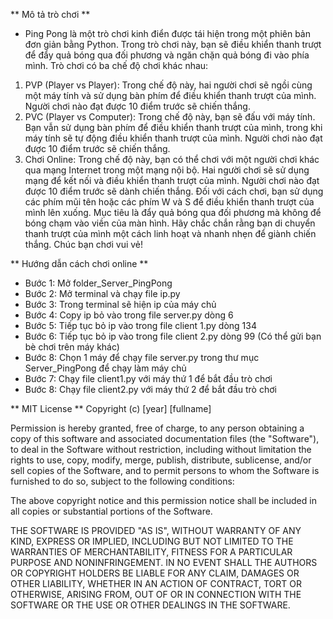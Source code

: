 ** Mô tả trò chơi **

- Ping Pong là một trò chơi kinh điển được tái hiện trong một phiên bản đơn giản bằng Python. Trong trò chơi này, bạn sẽ điều khiển thanh trượt để đẩy quả bóng qua đối phương và ngăn chặn quả bóng đi vào phía mình. Trò chơi có ba chế độ chơi khác nhau:
1. PVP (Player vs Player):
Trong chế độ này, hai người chơi sẽ ngồi cùng một máy tính và sử dụng bàn phím để điều khiển thanh trượt của mình. Người chơi nào đạt được 10 điểm trước sẽ chiến thắng.
2. PVC (Player vs Computer):
Trong chế độ này, bạn sẽ đấu với máy tính. Bạn vẫn sử dụng bàn phím để điều khiển thanh trượt của mình, trong khi máy tính sẽ tự động điều khiển thanh trượt của mình. Người chơi nào đạt được 10 điểm trước sẽ chiến thắng.
3. Chơi Online:
Trong chế độ này, bạn có thể chơi với một người chơi khác qua mạng Internet trong một mạng nội bộ. Hai người chơi sẽ sử dụng mạng để kết nối và điều khiển thanh trượt của mình. Người chơi nào đạt được 10 điểm trước sẽ dành chiến thắng.
Đối với cách chơi, bạn sử dụng các phím mũi tên hoặc các phím W và S để điều khiển thanh trượt của mình lên xuống. Mục tiêu là đẩy quả bóng qua đối phương mà không để bóng chạm vào viền của màn hình. Hãy chắc chắn rằng bạn di chuyển thanh trượt của mình một cách linh hoạt và nhanh nhẹn để giành chiến thắng. Chúc bạn chơi vui vẻ!

** Hướng dẫn cách chơi online **

- Bước 1: Mở folder_Server_PingPong
- Bước 2: Mở terminal và chạy file ip.py
- Bước 3: Trong terminal sẽ hiện ip của máy chủ 
- Bước 4: Copy ip bỏ vào trong file server.py dòng 6
- Bước 5: Tiếp tục bỏ ip vào trong file client 1.py dòng 134
- Bước 6: Tiếp tục bỏ ip vào trong file client 2.py dòng 99 (Có thể gửi bạn bè chơi trên máy khác)
- Bước 8: Chọn 1 máy để chạy file server.py trong thư mục Server_PingPong để chạy làm máy chủ
- Bước 7: Chạy file client1.py với máy thứ 1 để bắt đầu trò chơi
- Bước 8: Chạy file client2.py với máy thứ 2 để bắt đầu trò chơi

** MIT License **
Copyright (c) [year] [fullname]

Permission is hereby granted, free of charge, to any person obtaining a copy
of this software and associated documentation files (the "Software"), to deal
in the Software without restriction, including without limitation the rights
to use, copy, modify, merge, publish, distribute, sublicense, and/or sell
copies of the Software, and to permit persons to whom the Software is
furnished to do so, subject to the following conditions:

The above copyright notice and this permission notice shall be included in all
copies or substantial portions of the Software.

THE SOFTWARE IS PROVIDED "AS IS", WITHOUT WARRANTY OF ANY KIND, EXPRESS OR
IMPLIED, INCLUDING BUT NOT LIMITED TO THE WARRANTIES OF MERCHANTABILITY,
FITNESS FOR A PARTICULAR PURPOSE AND NONINFRINGEMENT. IN NO EVENT SHALL THE
AUTHORS OR COPYRIGHT HOLDERS BE LIABLE FOR ANY CLAIM, DAMAGES OR OTHER
LIABILITY, WHETHER IN AN ACTION OF CONTRACT, TORT OR OTHERWISE, ARISING FROM,
OUT OF OR IN CONNECTION WITH THE SOFTWARE OR THE USE OR OTHER DEALINGS IN THE
SOFTWARE.